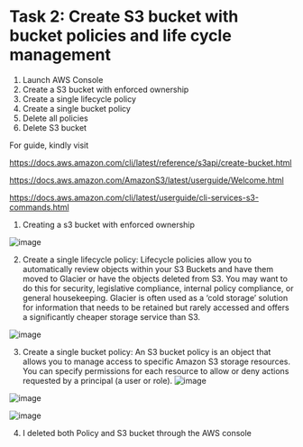 # Task 2: Create S3 bucket with bucket policies and life cycle management

1. Launch AWS Console
2. Create a S3 bucket with enforced ownership
3. Create a single lifecycle policy
4. Create a single bucket policy
5. Delete all policies
6. Delete S3 bucket



For guide, kindly visit

https://docs.aws.amazon.com/cli/latest/reference/s3api/create-bucket.html

https://docs.aws.amazon.com/AmazonS3/latest/userguide/Welcome.html

https://docs.aws.amazon.com/cli/latest/userguide/cli-services-s3-commands.html



1. Creating a s3 bucket with enforced ownership

![image](https://user-images.githubusercontent.com/94450478/169142971-5351c63f-d4a2-4655-8926-c7101bef1d1e.png)

2. Create a single lifecycle policy: Lifecycle policies allow you to automatically review objects within your S3 Buckets and have them moved to Glacier or have the objects deleted from S3. You may want to do this for security, legislative compliance, internal policy compliance, or general housekeeping. Glacier is often used as a ‘cold storage’ solution for information that needs to be retained but rarely accessed and offers a significantly cheaper storage service than S3.
 
 ![image](https://user-images.githubusercontent.com/94450478/169142656-0cc1ad93-70cf-45d1-ad47-f5a4139347f8.png)
 
 3. Create a single bucket policy: An S3 bucket policy is an object that allows you to manage access to specific Amazon S3 storage resources. You can specify permissions for each resource to allow or deny actions requested by a principal (a user or role).
 ![image](https://user-images.githubusercontent.com/94450478/169151300-d0e1a85f-7253-4fd8-b7d4-975695703a8a.png)
 
 ![image](https://user-images.githubusercontent.com/94450478/169151780-1aeca3e3-758e-40b3-b406-a6b572421cc1.png)
 
 ![image](https://user-images.githubusercontent.com/94450478/169152129-f3a8e022-e70e-46b4-9f26-0e77c3935c50.png)
 
4. I deleted both Policy and S3 bucket through the AWS console



 
